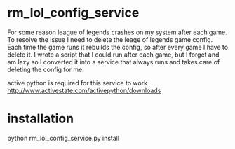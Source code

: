 rm_lol_config_service
=====================
For some reason league of legends crashes on my system after each game.  To resolve the issue I need to delete the leage of legends game config.  Each time the game runs it rebuilds the config, so after every game I have to delete it.  I wrote a script that I could run after each game, but I forget and am lazy so I converted it into a service that always runs and takes care of deleting the config for me.

active python is required for this service to work http://www.activestate.com/activepython/downloads



installation
============
python rm_lol_config_service.py install

